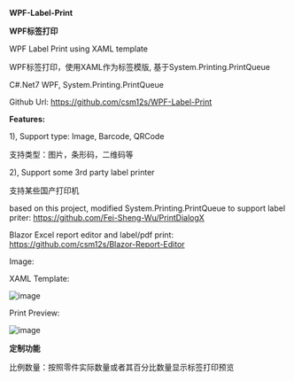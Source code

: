**WPF-Label-Print**

**WPF标签打印**

WPF Label Print using XAML template

WPF标签打印，使用XAML作为标签模版, 基于System.Printing.PrintQueue

C#.Net7 WPF, System.Printing.PrintQueue

Github Url: https://github.com/csm12s/WPF-Label-Print

**Features:**

  1),  Support type: Image, Barcode, QRCode

  支持类型：图片，条形码，二维码等
  
  2),  Support some 3rd party label printer

  支持某些国产打印机


based on this project, modified System.Printing.PrintQueue to support label priter: https://github.com/Fei-Sheng-Wu/PrintDialogX

Blazor Excel report editor and label/pdf print: https://github.com/csm12s/Blazor-Report-Editor

Image:

XAML Template:

![image](https://github.com/user-attachments/assets/c6be8227-6741-482c-a601-2e44c910c91f)


Print Preview:


![image](https://github.com/user-attachments/assets/9a5eea64-f85f-4acf-90e2-06d50e8a9bcd)


**定制功能**

比例数量：按照零件实际数量或者其百分比数量显示标签打印预览



